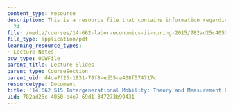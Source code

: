 ```yaml
---
content_type: resource
description: This is a resource file that contains information regarding lecture slide
  24.
file: /media/courses/14-662-labor-economics-ii-spring-2015/782ad25c4050e4e769d1347273b99431_MIT14_662S15_lec_slides24.pdf
file_type: application/pdf
learning_resource_types:
- Lecture Notes
ocw_type: OCWFile
parent_title: Lecture Slides
parent_type: CourseSection
parent_uid: d4da7f25-1831-78f8-ed35-a408f574717c
resourcetype: Document
title: '14.662 S15 Intergenerational Mobility: Theory and Measurement Lecture Slides'
uid: 782ad25c-4050-e4e7-69d1-347273b99431
---
```

